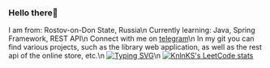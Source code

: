 ### Hello there👋

I am from: Rostov-on-Don State, Russia\n
Currently learning: Java, Spring Framework, REST API\n
Connect with me on [telegram](https://t.me/wolroys)\n
In my git you can find various projects, such as the library web application, as well as the rest api of the online store, etc.\n
[![Typing SVG](https://readme-typing-svg.herokuapp.com?color=%2336BCF7&lines=Computer+science+student)](https://git.io/typing-svg)\n
[![KnlnKS's LeetCode stats](https://leetcode-stats-six.vercel.app/api?username=Wolroys&theme=dark)](https://github.com/KnlnKS/leetcode-stats)
